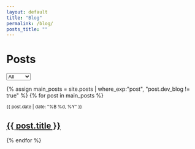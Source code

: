 ```yaml
---
layout: default
title: "Blog"
permalink: /blog/
posts_title: ""
---
```


# Posts

<select id="tag-filter">
    <option value="all">All</option>
    <option value="school">School</option>
    <option value="hobby">Hobby</option>
    <option value="life">Life</option>
    <option value="misc">Misc.</option>
</select>

{% assign main_posts = site.posts | where_exp:"post", "post.dev_blog != true" %}
{% for post in main_posts %}
  <div class="post" data-tags="{{ post.tags | join:',' }}">
    <small>{{ post.date | date: "%B %d, %Y" }}</small>
    <h2><a href="{{ post.url }}">{{ post.title }}</a></h2>
  </div>
{% endfor %}


<script>
  document.getElementById('tag-filter').addEventListener('change', function() {
    var selectedTag = this.value;
    var posts = document.querySelectorAll('.post');
    
    posts.forEach(function(post) {
      var postTags = post.getAttribute('data-tags').split(',');
      if (selectedTag === 'all' || postTags.includes(selectedTag)) {
        post.style.display = '';
      } else {
        post.style.display = 'none';
      }
    });
  });
</script>

